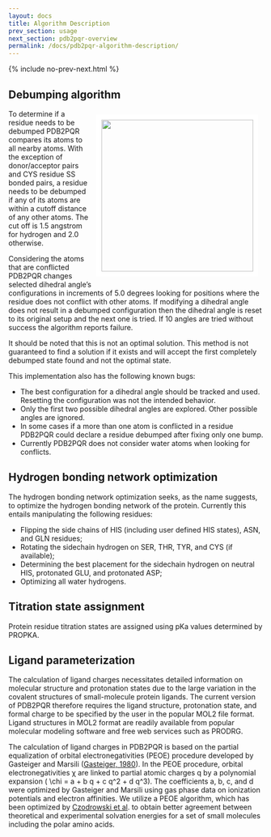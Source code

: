 ```yaml
---
layout: docs
title: Algorithm Description
prev_section: usage
next_section: pdb2pqr-overview
permalink: /docs/pdb2pqr-algorithm-description/
---
```


{% include no-prev-next.html %}


## Debumping algorithm

<a href="../../img/pdb2pqr-workflow.png" target="_blank"><img src="../../img/pdb2pqr-workflow.png" style="float:right;border:10px solid white;margin:10px;" width="300" heigh="534" /></a>

To determine if a residue needs to be debumped PDB2PQR compares its atoms to all nearby atoms. With the exception of donor/acceptor pairs and CYS residue SS bonded pairs, a residue needs to be debumped if any of its atoms are within a cutoff distance of any other atoms. The cut off is 1.5 angstrom for hydrogen and 2.0 otherwise. 

Considering the atoms that are conflicted PDB2PQR changes selected dihedral angle’s configurations in increments of 5.0 degrees looking for positions where the residue does not conflict with other atoms. If modifying a dihedral angle does not result in a debumped configuration then the dihedral angle is reset to its original setup and the next one is tried. If 10 angles are tried without success the algorithm reports failure. 

It should be noted that this is not an optimal solution. This method is not guaranteed to find a solution if it exists and will accept the first completely debumped state found and not the optimal state. 

This implementation also has the following known bugs: 

- The best configuration for a dihedral angle should be tracked and used. Resetting the configuration was not the intended behavior. 
- Only the first two possible dihedral angles are explored. Other possible angles are ignored. 
- In some cases if a more than one atom is conflicted in a residue PDB2PQR could declare a residue debumped after fixing only one bump. 
- Currently PDB2PQR does not consider water atoms when looking for conflicts.

## Hydrogen bonding network optimization

The hydrogen bonding network optimization seeks, as the name suggests, to optimize the hydrogen bonding network of the protein. Currently this entails manipulating the following residues:

- Flipping the side chains of HIS (including user defined HIS states), ASN, and GLN residues;
- Rotating the sidechain hydrogen on SER, THR, TYR, and CYS (if available);
- Determining the best placement for the sidechain hydrogen on neutral HIS, protonated GLU, and protonated ASP;
- Optimizing all water hydrogens.

## Titration state assignment

Protein residue titration states are assigned using pKa values determined by PROPKA.

## Ligand parameterization

The calculation of ligand charges necessitates detailed information on molecular structure and protonation states due to the large variation in the covalent structures of small-molecule protein ligands. The current version of PDB2PQR therefore requires the ligand structure, protonation state, and formal charge to be specified by the user in the popular MOL2 file format. Ligand structures in MOL2 format are readily available from popular molecular modeling software and free web services such as PRODRG.

The calculation of ligand charges in PDB2PQR is based on the partial equalization of orbital electronegativities (PEOE) procedure developed by Gasteiger and Marsili ([Gasteiger, 1980](http://dx.doi.org/10.1016/0040-4020%2880%2980168-2)). In the PEOE procedure, orbital electronegativities χ are linked to partial atomic charges q by a polynomial expansion ( \chi = a + b q + c q^2 + d q^3). The coefficients a, b, c, and d were optimized by Gasteiger and Marsili using gas phase data on ionization potentials and electron affinities. We utilize a PEOE algorithm, which has been optimized by [Czodrowski et al](http://dx.doi.org/10.1002/prot.21110). to obtain better agreement between theoretical and experimental solvation energies for a set of small molecules including the polar amino acids.
